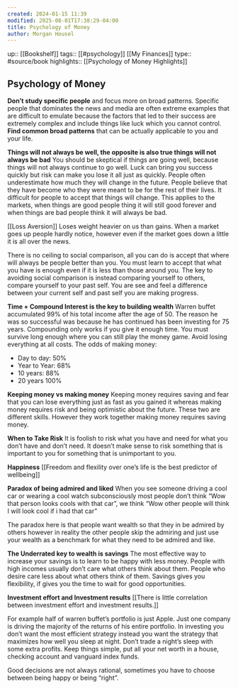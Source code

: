 ```yaml
---
created: 2024-01-15 11:39
modified: 2025-08-01T17:38:29-04:00
title: Psychology of Money
author: Morgan Housel
---
```

up::  [[Bookshelf]]
tags:: [[#psychology]] [[My Finances]] 
type:: #source/book
highlights:: [[Psychology of Money Highlights]]
## Psychology of Money


**Don’t study specific people** and focus more on broad patterns. Specific people that dominates the news and media are often extreme examples that are difficult to emulate because the factors that led to their success are extremely complex and include things like luck which you cannot control.
**Find common broad patterns** that can be actually applicable to you and your life.


**Things will not always be well, the opposite is also true things will not always be bad**
You should be skeptical if things are going well, because things will not always continue to go well. Luck can bring you success quickly but risk can make you lose it all just as quickly.
People often underestimate how much they will change in the future. People believe that they have become who they were meant to be for the rest of their lives. It difficult for people to accept that things will change.
This applies to the markets, when things are good people thing it will still good forever and when things are bad people think it will always be bad.

[[Loss Aversion]]
Loses weight heavier on us than gains. When a market goes up people hardly notice, however even if the market goes down a little it is all over the news.

There is no ceiling to social comparison, all you can do is accept that where will always be people better than you.
You must learn to accept that what you have is enough even if it is less than those around you. The key to avoiding social comparison is instead comparing yourself to others, compare yourself to your past self. You are see and feel a difference between your current self and past self you are making progress.

**Time + Compound Interest is the key to building wealth**
Warren buffet accumulated 99% of his total income after the age of 50. The reason he was so successful was because he has continued has been investing for 75 years.
Compounding only works if you give it enough time. You must survive long enough where you can still play the money game. Avoid losing everything at all costs.
The odds of making money:
- Day to day: 50%
- Year to Year: 68%
- 10 years: 88%
- 20 years 100%

**Keeping money vs making money**
Keeping money requires saving and fear that you can lose everything just as fast as you gained it whereas making money requires risk and being optimistic about the future. These two are different skills. However they work together making money requires saving money.

**When to Take Risk**
It is foolish to risk what you have and need for what you don’t have and don’t need.
It doesn’t make sense to risk something that is important to you for something that is unimportant to you.

**Happiness**
[[Freedom and flexility over one’s life is the best predictor of wellbeing]]


**Paradox of being admired and liked**
When you see someone driving a cool car or wearing a cool watch subconsciously most people don’t think “Wow that person looks cools with that car”, we think “Wow other people will think I will look cool if i had that car”

The paradox here is that people want wealth so that they in be admired by others however in reality the other people skip the admiring and just use your wealth as a benchmark for what they need to be admired and like.


**The Underrated key to wealth is savings**
The most effective way to increase your savings is to learn to be happy with less money.
People with high incomes usually don’t care what others think about them. People who desire care less about what others think of them.
Savings gives you flexibility, if gives you the time to wait for good opportunities.

**Investment effort and Investment results**
[[There is little correlation between investment effort and investment results.]]


For example half of warren buffet’s portfolio is just Apple. Just one company is driving the majority of the returns of his entire portfolio.
In investing you don’t want the most efficient strategy instead you want the strategy that maximizes how well you sleep at night. Don’t trade a night’s sleep with some extra profits.
Keep things simple, put all your net worth in a house, checking account and vanguard index funds.

Good decisions are not always rational, sometimes you have to choose between being happy or being “right”.
